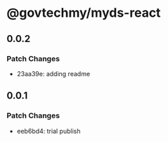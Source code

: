 # @govtechmy/myds-react

## 0.0.2

### Patch Changes

- 23aa39e: adding readme

## 0.0.1

### Patch Changes

- eeb6bd4: trial publish
